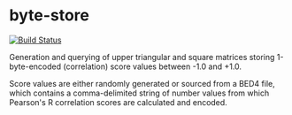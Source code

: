byte-store
===============

[![Build Status](https://travis-ci.org/alexpreynolds/byte-store.svg)](https://travis-ci.org/alexpreynolds/byte-store)

Generation and querying of upper triangular and square matrices storing 1-byte-encoded (correlation) score values between -1.0 and +1.0. 

Score values are either randomly generated or sourced from a BED4 file, which contains a comma-delimited string of number values from which Pearson's R correlation scores are calculated and encoded.
